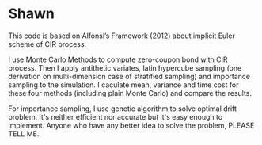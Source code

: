 # Shawn
This code is based on Alfonsi’s Framework (2012) about implicit Euler scheme of CIR process. 

I use Monte Carlo Methods to compute zero-coupon bond with CIR process. Then I apply antithetic variates, latin hypercube sampling (one derivation on multi-dimension case of stratified sampling) and importance sampling to the simulation. I caculate mean, variance and time cost for these four methods (including plain Monte Carlo) and compare the results.

For importance sampling, I use genetic algorithm to solve optimal drift problem. It's neither efficient nor accurate but it's easy enough to implement. Anyone who have any better idea to solve the problem, PLEASE TELL ME.
